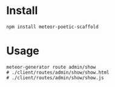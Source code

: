 # Install
```
npm install meteor-poetic-scaffold
```

# Usage
```
meteor-generator route admin/show
# ./client/routes/admin/show/show.html
# ./client/routes/admin/show/show.js
```
